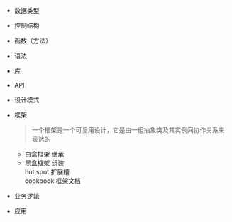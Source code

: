 * 数据类型  
* 控制结构  
* 函数（方法）  
* 语法  
* 库  
* API  
* 设计模式  
* 框架  
    >一个框架是一个可复用设计，它是由一组抽象类及其实例间协作关系来表达的
    
    * 白盒框架  继承  
    * 黑盒框架  组装  
    hot spot 扩展槽  
    cookbook 框架文档  
    
* 业务逻辑  
* 应用  
